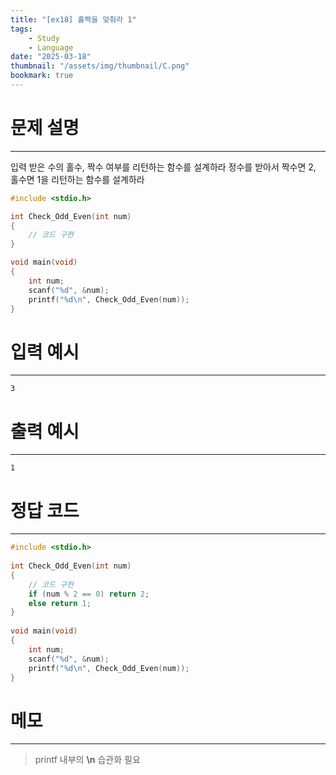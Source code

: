 ```yaml
---
title: "[ex18] 홀짝을 맞춰라 1"
tags:
    - Study
    - Language
date: "2025-03-18"
thumbnail: "/assets/img/thumbnail/C.png"
bookmark: true
---
```

# 문제 설명
---
입력 받은 수의 홀수, 짝수 여부를 리턴하는 함수를 설계하라
정수를 받아서 짝수면 2, 홀수면 1을 리턴하는 함수를 설계하라

```c
#include <stdio.h>

int Check_Odd_Even(int num)
{
	// 코드 구현
}

void main(void)
{
	int num;
	scanf("%d", &num);
	printf("%d\n", Check_Odd_Even(num));
}
```

# 입력 예시
---

```
3
```

# 출력 예시
---

```
1
```

# 정답 코드
---

```c
#include <stdio.h>
 
int Check_Odd_Even(int num)
{
    // 코드 구현
    if (num % 2 == 0) return 2;
    else return 1;
}
 
void main(void)
{
    int num;
    scanf("%d", &num);
    printf("%d\n", Check_Odd_Even(num));
}
```

# 메모
---
> printf 내부의 **\n** 습관화 필요